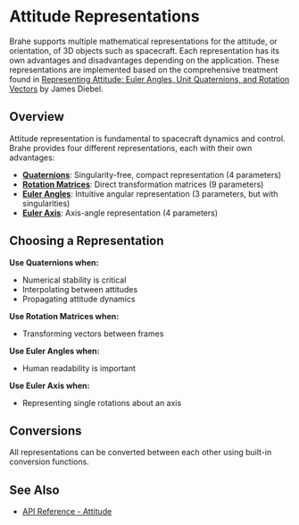 # Attitude Representations

Brahe supports multiple mathematical representations for the attitude, or orientation, of 3D objects such as spacecraft. Each representation has its own advantages and disadvantages depending on the application. These representations are implemented based on the comprehensive treatment found in [Representing Attitude: Euler Angles, Unit Quaternions, and Rotation Vectors](https://www.astro.rug.nl/software/kapteyn-beta/_downloads/attitude.pdf) by James Diebel.

## Overview

Attitude representation is fundamental to spacecraft dynamics and control. Brahe provides four different representations, each with their own advantages:

- **[Quaternions](quaternions.md)**: Singularity-free, compact representation (4 parameters)
- **[Rotation Matrices](rotation_matrices.md)**: Direct transformation matrices (9 parameters)
- **[Euler Angles](euler_angles.md)**: Intuitive angular representation (3 parameters, but with singularities)
- **[Euler Axis](euler_axis.md)**: Axis-angle representation (4 parameters)

## Choosing a Representation

**Use Quaternions when:**

- Numerical stability is critical
- Interpolating between attitudes
- Propagating attitude dynamics

**Use Rotation Matrices when:**

- Transforming vectors between frames

**Use Euler Angles when:**

- Human readability is important

**Use Euler Axis when:**

- Representing single rotations about an axis

## Conversions

All representations can be converted between each other using built-in conversion functions.

## See Also

- [API Reference - Attitude](../../library_api/attitude/index.md)
